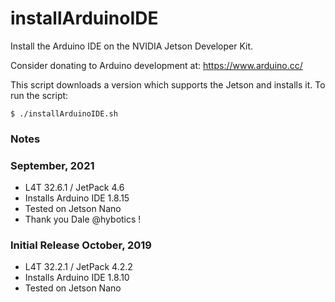 # installArduinoIDE
Install the Arduino IDE on the NVIDIA Jetson Developer Kit.

Consider donating to Arduino development at: https://www.arduino.cc/

This script downloads a version which supports the Jetson and installs it. To run the script:

`$ ./installArduinoIDE.sh`

<h3>Notes</h3>

### September, 2021
* L4T 32.6.1 / JetPack 4.6
* Installs Arduino IDE 1.8.15
* Tested on Jetson Nano
* Thank you Dale @hybotics !


### Initial Release October, 2019
* L4T 32.2.1 / JetPack 4.2.2
* Installs Arduino IDE 1.8.10
* Tested on Jetson Nano
